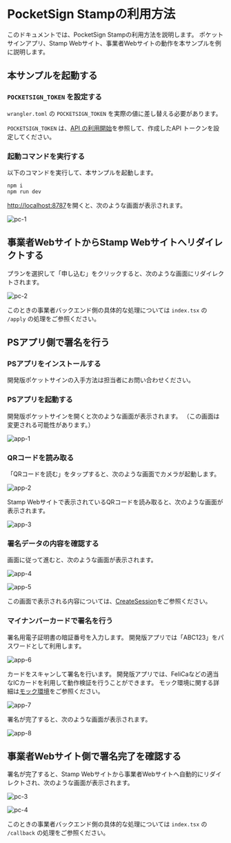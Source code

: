 # PocketSign Stampの利用方法

このドキュメントでは、PocketSign Stampの利用方法を説明します。
ポケットサインアプリ、Stamp Webサイト、事業者Webサイトの動作を本サンプルを例に説明します。

## 本サンプルを起動する

### `POCKETSIGN_TOKEN` を設定する

`wrangler.toml` の `POCKETSIGN_TOKEN` を実際の値に差し替える必要があります。

`POCKETSIGN_TOKEN` は、[API の利用開始](https://docs.p8n.app/docs/verify/guide/getting-started/api)を参照して、作成したAPI トークンを設定してください。

### 起動コマンドを実行する

以下のコマンドを実行して、本サンプルを起動します。

```shell
npm i
npm run dev
```

<http://localhost:8787>を開くと、次のような画面が表示されます。

![pc-1](./images/pc-1.png)

## 事業者WebサイトからStamp Webサイトへリダイレクトする

プランを選択して「申し込む」をクリックすると、次のような画面にリダイレクトされます。

![pc-2](./images/pc-2.png)

このときの事業者バックエンド側の具体的な処理については `index.tsx` の `/apply` の処理をご参照ください。

## PSアプリ側で署名を行う

### PSアプリをインストールする

開発版ポケットサインの入手方法は担当者にお問い合わせください。

### PSアプリを起動する

開発版ポケットサインを開くと次のような画面が表示されます。
（この画面は変更される可能性があります。）

![app-1](./images/app-1.png)

### QRコードを読み取る

「QRコードを読む」をタップすると、次のような画面でカメラが起動します。

![app-2](./images/app-2.png)

Stamp Webサイトで表示されているQRコードを読み取ると、次のような画面が表示されます。

![app-3](./images/app-3.png)

### 署名データの内容を確認する

画面に従って進むと、次のような画面が表示されます。

![app-4](./images/app-4.png)

![app-5](./images/app-5.png)

この画面で表示される内容については、[CreateSession](https://buf.build/pocketsign/apis/docs/main:pocketsign.stamp.v1#pocketsign.stamp.v1.SessionService.CreateSession)をご参照ください。

### マイナンバーカードで署名を行う

署名用電子証明書の暗証番号を入力します。
開発版アプリでは「ABC123」をパスワードとして利用します。

![app-6](./images/app-6.png)

カードをスキャンして署名を行います。
開発版アプリでは、FeliCaなどの適当なICカードを利用して動作検証を行うことができます。
モック環境に関する詳細は[モック環境](https://docs.p8n.app/docs/verify/guide/environment/mock)をご参照ください。

![app-7](./images/app-7.png)

署名が完了すると、次のような画面が表示されます。

![app-8](./images/app-8.png)

## 事業者Webサイト側で署名完了を確認する

署名が完了すると、Stamp Webサイトから事業者Webサイトへ自動的にリダイレクトされ、次のような画面が表示されます。

![pc-3](./images/pc-3.png)

![pc-4](./images/pc-4.png)

このときの事業者バックエンド側の具体的な処理については `index.tsx` の `/callback` の処理をご参照ください。
